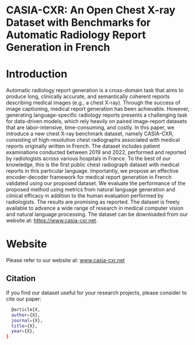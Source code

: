# CASIA-CXR: An Open Chest X-ray Dataset with Benchmarks for Automatic Radiology Report Generation in French

# Introduction
Automatic radiology report generation is a cross-domain task that aims to produce long, clinically accurate, and semantically coherent reports describing medical images (e.g., a chest X-ray). Through the success of image captioning, medical report generation has been achievable. However, generating language-specific radiology reports presents a challenging task for data-driven models, which rely heavily on paired image-report datasets that are labor-intensive, time-consuming, and costly. In this paper, we introduce a new chest X-ray benchmark dataset, namely CASIA-CXR, consisting of high-resolution chest radiographs associated with medical reports originally written in French. The dataset includes patient examinations conducted between 2019 and 2022, performed and reported by radiologists across various hospitals in France. To the best of our knowledge, this is the first public chest radiograph dataset with medical reports in this particular language. Importantly, we propose an effective encoder-decoder framework for medical report generation in French validated using our proposed dataset. We evaluate the performance of the proposed method using metrics from natural language generation and clinical efficacy in addition to the human evaluation performed by radiologists. The results are promising as reported. The dataset is freely available to advance a wide range of research in medical computer vision and natural language processing. The dataset can be downloaded from our website at: https://www.casia-cxr.net.

# Website
Please refer to our website at: www.casia-cxr.net

## Citation
If you find our dataset useful for your research projects, please consider to cite our paper:

```bash
  @article{X,
  author={X},
  journal={X}, 
  title={X}, 
  year={X},
}
```
